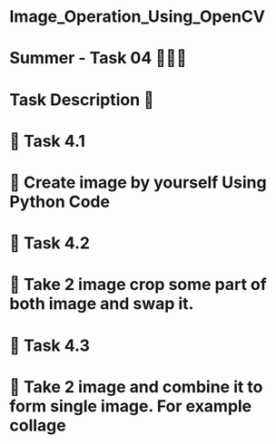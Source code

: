 # Image_Operation_Using_OpenCV
# Summer - Task 04 👨🏻‍💻 

# Task Description 📄

# 🔅 Task 4.1
# 📌 Create image by yourself Using Python Code 

# 🔅 Task 4.2
# 📌 Take 2 image crop some part of both image and swap it. 

# 🔅 Task 4.3
# 📌 Take 2 image and combine it to form single image. For example collage 
